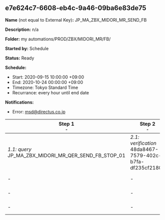 ## e7e624c7-6608-eb4c-9a46-09ba6e83de75

**Name** (not equal to External Key)**:** JP_MA_ZBX_MIDORI_MR_SEND_FB

**Description:** n/a

**Folder:** my automations/PROD/ZBX/MIDORI_MR/FB/

**Started by:** Schedule

**Status:** Ready

**Schedule:**

* Start: 2020-09-15 10:00:00 +09:00
* End: 2020-10-24 00:00:00 +09:00
* Timezone: Tokyo Standard Time
* Recurrance: every hour until end date

**Notifications:**

* Error: msd@directus.co.jp

| Step 1<br>_<small>-</small>_ | Step 2<br>_<small>-</small>_ | Step 3<br>_<small>-</small>_ | Step 4<br>_<small>-</small>_ |
| --- | --- | --- | --- |
| _1.1: query_<br>JP_MA_ZBX_MIDORI_MR_QER_SEND_FB_STOP_01 | _2.1: verification_<br>48da8467-7579-402c-b7fa-df235cf2180e | _3.1: query_<br>JP_MA_ZBX_MIDORI_MR_QER_SEND_FB_01 | _4.1: emailSend_<br>JP_MA_ZBX_MIDORI_MR_UIE_SEND_FB_01 |
| - | - | _3.2: query_<br>JP_MA_ZBX_MIDORI_MR_QER_SEND_FB_02 | _4.2: emailSend_<br>JP_MA_ZBX_MIDORI_MR_UIE_SEND_FB_02 |
| - | - | _3.3: query_<br>JP_MA_ZBX_MIDORI_MR_QER_SEND_FB_03 | _4.3: emailSend_<br>JP_MA_ZBX_MIDORI_MR_UIE_SEND_FB_03 |
| - | - | _3.4: query_<br>JP_MA_ZBX_MIDORI_MR_QER_SEND_FB_04 | _4.4: emailSend_<br>JP_MA_ZBX_MIDORI_MR_UIE_SEND_FB_04 |
